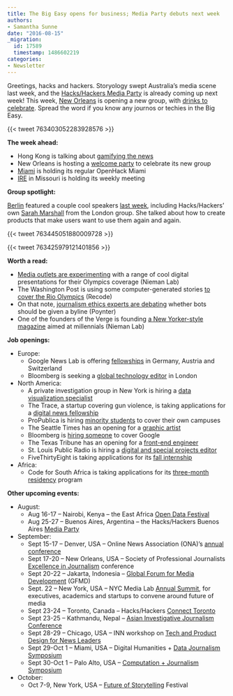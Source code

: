 ```yaml
---
title: The Big Easy opens for business; Media Party debuts next week
authors:
- Samantha Sunne
date: "2016-08-15"
_migration:
  id: 17589
  timestamp: 1486602219
categories:
- Newsletter
---
```


Greetings, hacks and hackers. Storyology swept Australia&#8217;s media scene last week, and the [Hacks/Hackers Media Party][1] is already coming up next week! This week, [New Orleans][2] is opening a new group, with [drinks to celebrate][3]. Spread the word if you know any journos or techies in the Big Easy.

{{< tweet 763403052283928576 >}}

**The week ahead:**

  * Hong Kong is talking about [gamifying the news][4]
  * New Orleans is hosting a [welcome party][2] to celebrate its new group
  * [Miami][5] is holding its regular OpenHack Miami
  * [IRE][6] in Missouri is holding its weekly meeting

**Group spotlight:**

[Berlin][7] featured a couple cool speakers [last week][8], including Hacks/Hackers&#8217; own [Sarah Marshall][9] from the London group. She talked about how to create products that make users want to use them again and again.

{{< tweet 763445051880009728 >}}

{{< tweet 763425979121401856 >}}

**Worth a read:**

  * [Media outlets are experimenting][10] with a range of cool digital presentations for their Olympics coverage (Nieman Lab)
  * The Washington Post is using some computer-generated stories [to cover the Rio Olympics][11] (Recode)
  * On that note, [journalism ethics experts are debating][12] whether bots should be given a byline (Poynter)
  * One of the founders of the Verge is founding [a New Yorker-style magazine][13] aimed at millennials (Nieman Lab)

**Job openings:**

  * Europe:
      * Google News Lab is offering [fellowships][14] in Germany, Austria and Switzerland
      * Bloomberg is seeking a [global technology editor][15] in London
  * North America:
      * A private investigation group in New York is hiring a [data visualization specialist][16]
      * The Trace, a startup covering gun violence, is taking applications for a [digital news fellowship][17]
      * ProPublica is hiring [minority students][18] to cover their own campuses
      * The Seattle Times has an opening for a [graphic artist][19]
      * Bloomberg is [hiring someone][20] to cover Google
      * The Texas Tribune has an opening for a [front-end engineer][21]
      * St. Louis Public Radio is hiring a [digital and special projects editor][22]
      * FiveThirtyEight is taking applications for its [fall internship][23]
  * Africa:
      * Code for South Africa is taking applications for its [three-month residency][24] program

**Other upcoming events:**

  * August:
      * Aug 16-17 &#8211; Nairobi, Kenya &#8211; the East Africa [Open Data Festival][25]
      * Aug 25-27 &#8211; Buenos Aires, Argentina &#8211; the Hacks/Hackers Buenos Aires [Media Party][26]
  * September:
      * Sept 15-17 &#8211; Denver, USA &#8211; Online News Association (ONA)&#8217;s [annual conference][27]
      * Sept 17-20 &#8211; New Orleans, USA &#8211; Society of Professional Journalists [Excellence in Journalism][28] conference
      * Sept 20-22 &#8211; Jakarta, Indonesia &#8211; [Global Forum for Media Development][29] (GFMD)
      * Sept. 22 &#8211; New York, USA &#8211; NYC Media Lab [Annual Summit][30], for executives, academics and startups to convene around future of media
      * Sept 23-24 &#8211; Toronto, Canada &#8211; Hacks/Hackers [Connect Toronto][31]
      * Sept 23-25 &#8211; Kathmandu, Nepal &#8211; [Asian Investigative Journalism Conference][32]
      * Sept 28-29 &#8211; Chicago, USA &#8211; INN workshop on [Tech and Product Design for News Leaders][33]
      * Sept 29-Oct 1 &#8211; Miami, USA &#8211; Digital Humanities + [Data Journalism Symposium][34]
      * Sept 30-Oct 1 &#8211; Palo Alto, USA &#8211; [Computation + Journalism Symposium][35]
  * October:
      * Oct 7-9, New York, USA &#8211; [Future of Storytelling][36] Festival

 [1]: http://mediaparty.info/
 [2]: http://www.meetup.com/Hacks-Hackers-New-Orleans/
 [3]: http://www.meetup.com/Hacks-Hackers-New-Orleans/events/233143509/
 [4]: http://www.meetup.com/Hacks-Hackers-Hong-Kong/events/233007771/
 [5]: http://www.meetup.com/Hacks-Hackers-Miami/
 [6]: http://www.meetup.com/hackshackersIRE/
 [7]: http://www.meetup.com/Hacks-Hackers-Berlin/
 [8]: http://www.meetup.com/Hacks-Hackers-Berlin/events/233190431/
 [9]: https://twitter.com/SarahMarshall
 [10]: http://www.niemanlab.org/2016/08/these-are-some-of-the-coolest-experiments-in-digital-news-coverage-of-the-2016-rio-olympics/
 [11]: http://www.recode.net/2016/8/5/12383340/washington-post-olympics-software
 [12]: http://www.poynter.org/2016/ask-the-ethicist-should-bots-get-a-byline/426051/
 [13]: http://www.niemanlab.org/2016/08/newsonomics-sketching-in-the-details-of-josh-topolskys-new-outline/
 [14]: https://medium.com/google-news-lab/the-google-news-lab-fellowship-is-coming-to-germany-austria-and-switzerland-1c20764483ea#.imbkplufg
 [15]: http://www.gorkanajobs.co.uk/job/63797/bloomberg-global-technology-editor/
 [16]: http://ire.org/jobs/job/870/
 [17]: https://www.thetrace.org/2016/08/the-trace-is-looking-for-digital-news-fellow/
 [18]: https://www.propublica.org/atpropublica/item/aspiring-college-journalist-of-color-apply-emerging-reporters-program?utm_campaign=bt_twitter&utm_source=twitter&utm_medium=social&ncid=tweetlnkushpmg00000056
 [19]: http://snd.org/jobs/view/graphic-artist-4/
 [20]: https://careers.bloomberg.com/job/detail/53159?
 [21]: https://www.texastribune.org/jobs/front-end-engineer/
 [22]: http://www.stlpublicradio.org/info/jobdetail.php?jobid=109
 [23]: http://fivethirtyeight.com/features/were-hiring-fall-interns/
 [24]: http://academy.code4sa.org/residency
 [25]: http://www.africaopendata.net/
 [26]: http://www.mediaparty.info/2016/
 [27]: http://ona16.journalists.org/
 [28]: http://excellenceinjournalism.org/
 [29]: http://gfmd.info/en/site/news/882/Get-ready-for-the-2016-Jakarta-World-Forum-for-Media-Development.htm
 [30]: http://summit.nycmedialab.org/
 [31]: http://connect.hackshackers.com/events/toronto
 [32]: http://2016.uncoveringasia.org/
 [33]: https://inn.org/event/technology-and-product-design-for-newsroom-leaders/
 [34]: http://dhdjmiami.com/
 [35]: http://journalism.stanford.edu/cj2016/
 [36]: http://www.fostfest.com/#content
